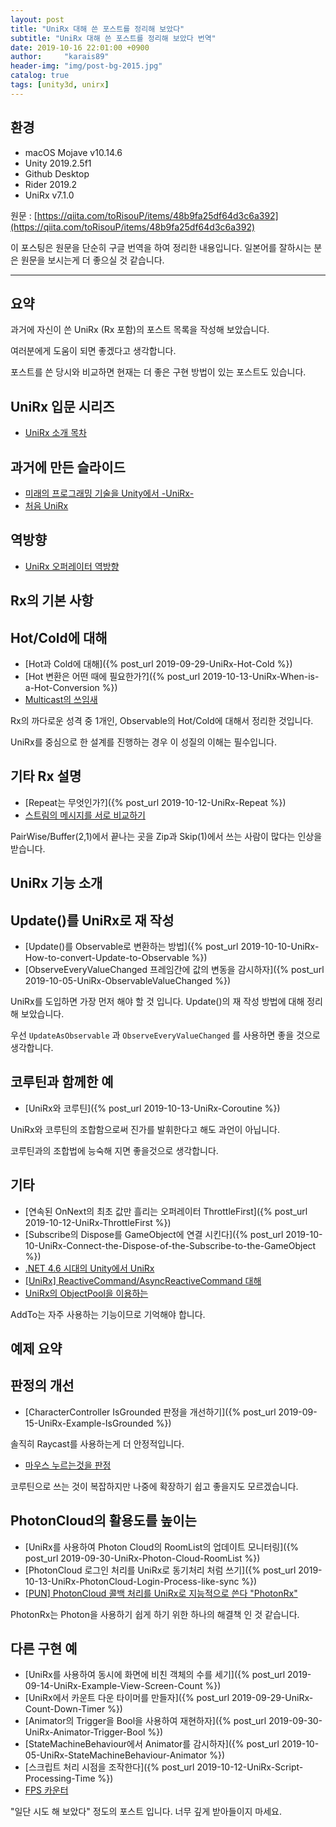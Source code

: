 ```yaml
---
layout: post
title: "UniRx 대해 쓴 포스트를 정리해 보았다"
subtitle: "UniRx 대해 쓴 포스트를 정리해 보았다 번역"
date: 2019-10-16 22:01:00 +0900
author:     "karais89"
header-img: "img/post-bg-2015.jpg"
catalog: true
tags: [unity3d, unirx]
---
```



## 환경

- macOS Mojave v10.14.6
- Unity 2019.2.5f1
- Github Desktop
- Rider 2019.2
- UniRx v7.1.0

원문 : [https://qiita.com/toRisouP/items/48b9fa25df64d3c6a392](https://qiita.com/toRisouP/items/48b9fa25df64d3c6a392)

이 포스팅은 원문을 단순히 구글 번역을 하여 정리한 내용입니다. 일본어를 잘하시는 분은 원문을 보시는게 더 좋으실 것 같습니다. 

---

## 요약

과거에 자신이 쓴 UniRx (Rx 포함)의 포스트 목록을 작성해 보았습니다.

여러분에게 도움이 되면 좋겠다고 생각합니다.

포스트를 쓴 당시와 비교하면 현재는 더 좋은 구현 방법이 있는 포스트도 있습니다.

## UniRx 입문 시리즈

- [UniRx 소개 목차](https://qiita.com/toRisouP/items/00b8a5bb8e7b68e0686c#_reference-222cc98a4173c17567a2)

## 과거에 만든 슬라이드

- [미래의 프로그래밍 기술을 Unity에서 -UniRx-](https://www.slideshare.net/torisoup/unity-unirx)
- [처음 UniRx](https://www.slideshare.net/torisoup/uni-rx)

## 역방향

- [UniRx 오퍼레이터 역방향](https://qiita.com/toRisouP/items/3cf1c9be3c37e7609a2f)

## Rx의 기본 사항

## Hot/Cold에 대해

- [Hot과 Cold에 대해]({% post_url 2019-09-29-UniRx-Hot-Cold %})
- [Hot 변환은 어떤 때에 필요한가?]({% post_url 2019-10-13-UniRx-When-is-a-Hot-Conversion %})
- [Multicast의 쓰임새](https://qiita.com/toRisouP/items/fb8034a8b1d8775de9a1)

Rx의 까다로운 성격 중 1개인, Observable의 Hot/Cold에 대해서 정리한 것입니다.

UniRx를 중심으로 한 설계를 진행하는 경우 이 성질의 이해는 필수입니다.

## 기타 Rx 설명

- [Repeat는 무엇인가?]({% post_url 2019-10-12-UniRx-Repeat %})
- [스트림의 메시지를 서로 비교하기](https://qiita.com/toRisouP/items/f5cb995d811e6bcef293)

PairWise/Buffer(2,1)에서 끝나는 곳을 Zip과 Skip(1)에서 쓰는 사람이 많다는 인상을 받습니다.

## UniRx 기능 소개

## Update()를 UniRx로 재 작성

- [Update()를 Observable로 변환하는 방법]({% post_url 2019-10-10-UniRx-How-to-convert-Update-to-Observable %})
- [ObserveEveryValueChanged 프레임간에 값의 변동을 감시하자]({% post_url 2019-10-05-UniRx-ObservableValueChanged %})

UniRx를 도입하면 가장 먼저 해야 할 것 입니다. Update()의 재 작성 방법에 대해 정리해 보았습니다.

우선 `UpdateAsObservable` 과 `ObserveEveryValueChanged` 를 사용하면 좋을 것으로 생각합니다.

## 코루틴과 함께한 예

- [UniRx와 코루틴]({% post_url 2019-10-13-UniRx-Coroutine %})

UniRx와 코루틴의 조합함으로써 진가를 발휘한다고 해도 과언이 아닙니다.

코루틴과의 조합법에 능숙해 지면 좋을것으로 생각합니다.

## 기타

- [연속된 OnNext의 최초 값만 흘리는 오퍼레이터 ThrottleFirst]({% post_url 2019-10-12-UniRx-ThrottleFirst %})
- [Subscribe의 Dispose를 GameObject에 연결 시킨다]({% post_url 2019-10-10-UniRx-Connect-the-Dispose-of-the-Subscribe-to-the-GameObject %})
- [.NET 4.6 시대의 Unity에서 UniRx](https://qiita.com/toRisouP/items/596e42fac1b02f59f271)
- [[UniRx] ReactiveCommand/AsyncReactiveCommand 대해](https://qiita.com/toRisouP/items/c6fba9f01e6d15dabd79)
- [UniRx의 ObjectPool을 이용하는](https://qiita.com/toRisouP/items/2a5fb86654525a4a8453)

AddTo는 자주 사용하는 기능이므로 기억해야 합니다.

## 예제 요약

## 판정의 개선

- [CharacterController IsGrounded 판정을 개선하기]({% post_url 2019-09-15-UniRx-Example-IsGrounded %})

솔직히 Raycast를 사용하는게 더 안정적입니다.

- [마우스 누르는것을 판정](https://qiita.com/toRisouP/items/4fec0e9716be4d415798)

코루틴으로 쓰는 것이 복잡하지만 나중에 확장하기 쉽고 좋을지도 모르겠습니다.

## PhotonCloud의 활용도를 높이는

- [UniRx를 사용하여 Photon Cloud의 RoomList의 업데이트 모니터링]({% post_url 2019-09-30-UniRx-Photon-Cloud-RoomList %})
- [PhotonCloud 로그인 처리를 UniRx로 동기처리 처럼 쓰기]({% post_url 2019-10-13-UniRx-PhotonCloud-Login-Process-like-sync %})
- [[PUN] PhotonCloud 콜백 처리를 UniRx로 지능적으로 쓴다 "PhotonRx"](https://qiita.com/toRisouP/items/10d9112eda30a0ba9278)

PhotonRx는 Photon을 사용하기 쉽게 하기 위한 하나의 해결책 인 것 같습니다.

## 다른 구현 예

- [UniRx를 사용하여 동시에 화면에 비친 객체의 수를 세기]({% post_url 2019-09-14-UniRx-Example-View-Screen-Count %})
- [UniRx에서 카운트 다운 타이머를 만들자]({% post_url 2019-09-29-UniRx-Count-Down-Timer %})
- [Animator의 Trigger을 Bool을 사용하여 재현하자]({% post_url 2019-09-30-UniRx-Animator-Trigger-Bool %})
- [StateMachineBehaviour에서 Animator를 감시하자]({% post_url 2019-10-05-UniRx-StateMachineBehaviour-Animator %})
- [스크립트 처리 시점을 조작한다]({% post_url 2019-10-12-UniRx-Script-Processing-Time %})
- [FPS 카운터](https://qiita.com/toRisouP/items/1d0682e7a35cdb04bc38)

"일단 시도 해 보았다" 정도의 포스트 입니다. 너무 깊게 받아들이지 마세요.